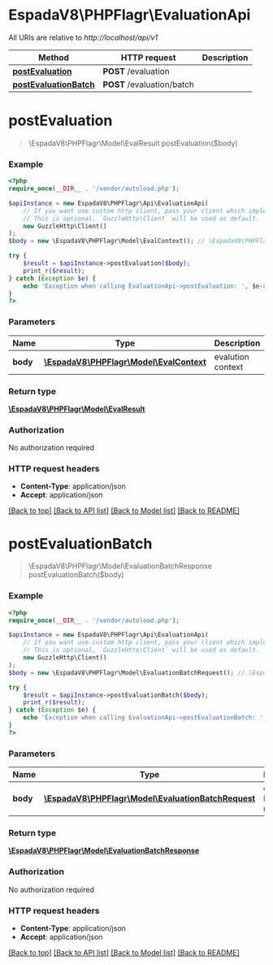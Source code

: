 # EspadaV8\PHPFlagr\EvaluationApi

All URIs are relative to *http://localhost/api/v1*

Method | HTTP request | Description
------------- | ------------- | -------------
[**postEvaluation**](EvaluationApi.md#postEvaluation) | **POST** /evaluation | 
[**postEvaluationBatch**](EvaluationApi.md#postEvaluationBatch) | **POST** /evaluation/batch | 


# **postEvaluation**
> \EspadaV8\PHPFlagr\Model\EvalResult postEvaluation($body)



### Example
```php
<?php
require_once(__DIR__ . '/vendor/autoload.php');

$apiInstance = new EspadaV8\PHPFlagr\Api\EvaluationApi(
    // If you want use custom http client, pass your client which implements `GuzzleHttp\ClientInterface`.
    // This is optional, `GuzzleHttp\Client` will be used as default.
    new GuzzleHttp\Client()
);
$body = new \EspadaV8\PHPFlagr\Model\EvalContext(); // \EspadaV8\PHPFlagr\Model\EvalContext | evalution context

try {
    $result = $apiInstance->postEvaluation($body);
    print_r($result);
} catch (Exception $e) {
    echo 'Exception when calling EvaluationApi->postEvaluation: ', $e->getMessage(), PHP_EOL;
}
?>
```

### Parameters

Name | Type | Description  | Notes
------------- | ------------- | ------------- | -------------
 **body** | [**\EspadaV8\PHPFlagr\Model\EvalContext**](../Model/EvalContext.md)| evalution context |

### Return type

[**\EspadaV8\PHPFlagr\Model\EvalResult**](../Model/EvalResult.md)

### Authorization

No authorization required

### HTTP request headers

 - **Content-Type**: application/json
 - **Accept**: application/json

[[Back to top]](#) [[Back to API list]](../../README.md#documentation-for-api-endpoints) [[Back to Model list]](../../README.md#documentation-for-models) [[Back to README]](../../README.md)

# **postEvaluationBatch**
> \EspadaV8\PHPFlagr\Model\EvaluationBatchResponse postEvaluationBatch($body)



### Example
```php
<?php
require_once(__DIR__ . '/vendor/autoload.php');

$apiInstance = new EspadaV8\PHPFlagr\Api\EvaluationApi(
    // If you want use custom http client, pass your client which implements `GuzzleHttp\ClientInterface`.
    // This is optional, `GuzzleHttp\Client` will be used as default.
    new GuzzleHttp\Client()
);
$body = new \EspadaV8\PHPFlagr\Model\EvaluationBatchRequest(); // \EspadaV8\PHPFlagr\Model\EvaluationBatchRequest | evalution batch request

try {
    $result = $apiInstance->postEvaluationBatch($body);
    print_r($result);
} catch (Exception $e) {
    echo 'Exception when calling EvaluationApi->postEvaluationBatch: ', $e->getMessage(), PHP_EOL;
}
?>
```

### Parameters

Name | Type | Description  | Notes
------------- | ------------- | ------------- | -------------
 **body** | [**\EspadaV8\PHPFlagr\Model\EvaluationBatchRequest**](../Model/EvaluationBatchRequest.md)| evalution batch request |

### Return type

[**\EspadaV8\PHPFlagr\Model\EvaluationBatchResponse**](../Model/EvaluationBatchResponse.md)

### Authorization

No authorization required

### HTTP request headers

 - **Content-Type**: application/json
 - **Accept**: application/json

[[Back to top]](#) [[Back to API list]](../../README.md#documentation-for-api-endpoints) [[Back to Model list]](../../README.md#documentation-for-models) [[Back to README]](../../README.md)
